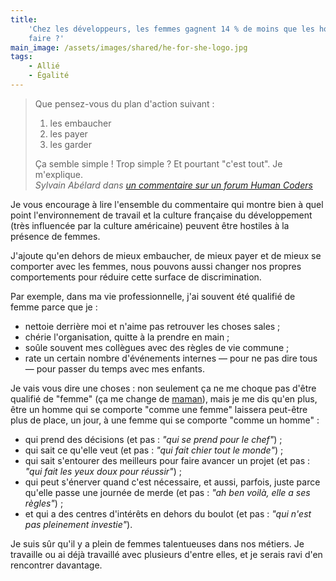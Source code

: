 ```yaml
---
title:
    'Chez les développeurs, les femmes gagnent 14 % de moins que les hommes, que
    faire ?'
main_image: /assets/images/shared/he-for-she-logo.jpg
tags:
    - Allié
    - Égalité
---
```


> Que pensez-vous du plan d'action suivant :
>
> 1.  les embaucher
> 2.  les payer
> 3.  les garder
>
> Ça semble simple ! Trop simple ? Et pourtant "c'est tout". Je m'explique.  
> <cite>Sylvain Abélard dans
> [un commentaire sur un forum Human Coders](https://forum.humancoders.com/t/chez-les-developpeurs-les-femmes-gagnent-14-de-moins-que-les-hommes-que-faire/1905/2)</cite>

Je vous encourage à lire l'ensemble du commentaire qui montre bien à quel point
l'environnement de travail et la culture française du développement (très
influencée par la culture américaine) peuvent être hostiles à la présence de
femmes.

J'ajoute qu'en dehors de mieux embaucher, de mieux payer et de mieux se
comporter avec les femmes, nous pouvons aussi changer nos propres comportements
pour réduire cette surface de discrimination.

Par exemple, dans ma vie professionnelle, j'ai souvent été qualifié de femme
parce que je :

-   nettoie derrière moi et n'aime pas retrouver les choses sales ;
-   chérie l'organisation, quitte à la prendre en main ;
-   soûle souvent mes collègues avec des règles de vie commune ;
-   rate un certain nombre d'événements internes — pour ne pas dire tous — pour
    passer du temps avec mes enfants.

Je vais vous dire une choses : non seulement ça ne me choque pas d'être qualifié
de "femme" (ça me change de [maman](/notes/2016-01-wemoms-app/)), mais je me dis
qu'en plus, être un homme qui se comporte "comme une femme" laissera peut-être
plus de place, un jour, à une femme qui se comporte "comme un homme" :

-   qui prend des décisions (et pas : _"qui se prend pour le chef"_) ;
-   qui sait ce qu'elle veut (et pas : _"qui fait chier tout le monde"_) ;
-   qui sait s'entourer des meilleurs pour faire avancer un projet (et pas :
    _"qui fait les yeux doux pour réussir"_) ;
-   qui peut s'énerver quand c'est nécessaire, et aussi, parfois, juste parce
    qu'elle passe une journée de merde (et pas : _"ah ben voilà, elle a ses
    règles"_) ;
-   et qui a des centres d'intérêts en dehors du boulot (et pas : _"qui n'est
    pas pleinement investie"_).

Je suis sûr qu'il y a plein de femmes talentueuses dans nos métiers. Je
travaille ou ai déjà travaillé avec plusieurs d'entre elles, et je serais ravi
d'en rencontrer davantage.
